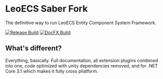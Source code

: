 # LeoECS Saber Fork

The definitive way to run LeoECS Entity Component System Framework.

[![Release Build](https://github.com/loopyd/ecs-saber/actions/workflows/onpush_master.yml/badge.svg?branch=master)](https://github.com/loopyd/ecs-saber/actions/workflows/onpush_master.yml) [![DocFX Build](https://github.com/loopyd/ecs-saber/actions/workflows/onpush_docfx.yml/badge.svg)](https://github.com/loopyd/ecs-saber/actions/workflows/onpush_docfx.yml)

## What's different?

Everything, basically.  Full documentation, all extension plugins combined into one, code optimized with unity dependencies removed, and for .NET Core 3.1 which makes it fully cross pllatform.